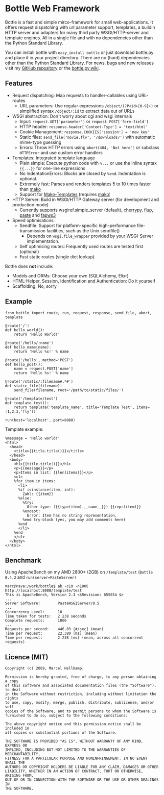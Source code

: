 Bottle Web Framework
====================

Bottle is a fast and simple mirco-framework for small web-applications. It
offers request dispatching with url parameter support, templates, a buildin HTTP
server and adapters for many third party WSGI/HTTP-server and template engines.
All in a single file and with no dependencies other than the Python Standard
Library.

You can install bottle with `easy_install bottle` or just download bottle.py
and place it in your project directory. There are no (hard) dependencies other
than the Python Standard Library. For news, bugs and new releases
visit my [GitHub repository][www] or the [bottle.py wiki][wiki].

  [www]: http://github.com/defnull/bottle
  [wiki]: http://wiki.github.com/defnull/bottle

Features
--------

  * Request dispatching: Map requests to handler-callables using URL-routes
    * URL parameters: Use regular expressions `/object/(?P<id>[0-9]+)` or simplified syntax `/object/:id` to extract data out of URLs
  * WSGI abstraction: Don't worry about cgi and wsgi internals
    * Input: `request.GET['parameter']` or `request.POST['form-field']`
    * HTTP header: `response.header['Content-Type'] = 'text/html'`
    * Cookie Management: `response.COOKIES['session'] = 'new_key'`
    * Static files: `send_file('movie.flv', '/downloads/')` with automatic mime-type guessing
    * Errors: Throw HTTP errors using `abort(404, 'Not here')` or subclass `HTTPError` and use custom error handlers
  * Templates: Integrated template language
    * Plain simple: Execute python code with `%...` or use the inline syntax `{{...}}` for one-line expressions
    * No IndentationErrors: Blocks are closed by `%end`. Indentation is optional.
    * Extremely fast: Parses and renders templates 5 to 10 times faster than [mako][]
    * Support for [Mako-Templates][mako] (requires [mako][])
  * HTTP Server: Build in WSGI/HTTP Gateway server (for development and production mode)
    * Currently supports wsgiref.simple_server (default), [cherrypy][], [flup][], [paste][] and [fapws3][]
  * Speed optimisations:
    * Sendfile: Support for platform-specific high-performance file-transmission facilities, such as the Unix sendfile()
      * Depends on `wsgi.file_wrapper` provided by your WSGI-Server implementation.
    * Self optimising routes: Frequently used routes are tested first (optional)
    * Fast static routes (single dict lookup)
  
Bottle does **not** include:

  * Models and ORMs: Choose your own (SQLAlchemy, Elixr)
  * HTML-Helper, Session, Identification and Authentication: Do it yourself
  * Scaffolding: No, sorry
  
  [mako]: http://www.makotemplates.org/
  [cherrypy]: http://www.cherrypy.org/
  [flup]: http://trac.saddi.com/flup
  [paste]: http://pythonpaste.org/
  [fapws3]: http://github.com/william-os4y/fapws3

Example
-------

    from bottle import route, run, request, response, send_file, abort, template

    @route('/')
    def hello_world():
        return 'Hello World!'

    @route('/hello/:name')
    def hello_name(name):
        return 'Hello %s!' % name

    @route('/hello', method='POST')
    def hello_post():
        name = request.POST['name']
        return 'Hello %s!' % name

    @route('/static/:filename#.*#')
    def static_file(filename):
        send_file(filename, root='/path/to/static/files/')

    @route('/template/test')
    def template_test():
        return template('template_name', title='Template Test', items=[1,2,3,'fly'])
        
    run(host='localhost', port=8080)

Template example:

    %message = 'Hello world!'
    <html>
      <head>
        <title>{{title.title()}}</title>
      </head>
      <body>
        <h1>{{title.title()}}</h1>
        <p>{{message}}</p>
        <p>Items in list: {{len(items)}}</p>
        <ul>
        %for item in items:
          <li>
          %if isinstance(item, int):
            Zahl: {{item}}
          %else:
            %try:
              Other type: ({{type(item).__name__}}) {{repr(item)}}
            %except:
              Error: Item has no string representation.
            %end try-block (yes, you may add comments here)
          %end
          </li>
        %end
        </ul>
      </body>
    </html>


Benchmark
---------

Using ApacheBench on my AMD 2800+ (2GB) on `/template/test` (`Bottle 0.4.2` and `run(server=PasteServer)`

    marc@nava:/work/bottle$ ab -c10 -n1000 http://localhost:8080/template/test
    This is ApacheBench, Version 2.3 <$Revision: 655654 $>
    ...
    Server Software:        PasteWSGIServer/0.5
    ...
    Concurrency Level:      10
    Time taken for tests:   2.238 seconds
    Complete requests:      1000
    ...
    Requests per second:    446.83 [#/sec] (mean)
    Time per request:       22.380 [ms] (mean)
    Time per request:       2.238 [ms] (mean, across all concurrent requests)


Licence (MIT)
-------------

    Copyright (c) 2009, Marcel Hellkamp.

    Permission is hereby granted, free of charge, to any person obtaining a copy
    of this software and associated documentation files (the "Software"), to deal
    in the Software without restriction, including without limitation the rights
    to use, copy, modify, merge, publish, distribute, sublicense, and/or sell
    copies of the Software, and to permit persons to whom the Software is
    furnished to do so, subject to the following conditions:

    The above copyright notice and this permission notice shall be included in
    all copies or substantial portions of the Software.

    THE SOFTWARE IS PROVIDED "AS IS", WITHOUT WARRANTY OF ANY KIND, EXPRESS OR
    IMPLIED, INCLUDING BUT NOT LIMITED TO THE WARRANTIES OF MERCHANTABILITY,
    FITNESS FOR A PARTICULAR PURPOSE AND NONINFRINGEMENT. IN NO EVENT SHALL THE
    AUTHORS OR COPYRIGHT HOLDERS BE LIABLE FOR ANY CLAIM, DAMAGES OR OTHER
    LIABILITY, WHETHER IN AN ACTION OF CONTRACT, TORT OR OTHERWISE, ARISING FROM,
    OUT OF OR IN CONNECTION WITH THE SOFTWARE OR THE USE OR OTHER DEALINGS IN
    THE SOFTWARE.

